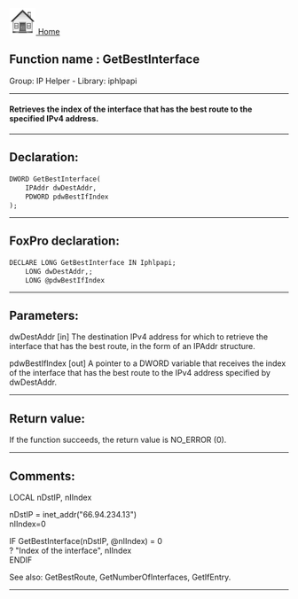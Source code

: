 [<img src="../../images/home.png"> Home ](https://github.com/VFPX/Win32API)  

## Function name : GetBestInterface
Group: IP Helper - Library: iphlpapi    
***  


#### Retrieves the index of the interface that has the best route to the specified IPv4 address.
***  


## Declaration:
```foxpro  
DWORD GetBestInterface(
	IPAddr dwDestAddr,
	PDWORD pdwBestIfIndex
);  
```  
***  


## FoxPro declaration:
```foxpro  
DECLARE LONG GetBestInterface IN Iphlpapi;
	LONG dwDestAddr,;
	LONG @pdwBestIfIndex  
```  
***  


## Parameters:
dwDestAddr 
[in] The destination IPv4 address for which to retrieve the interface that has the best route, in the form of an IPAddr structure. 

pdwBestIfIndex 
[out] A pointer to a DWORD variable that receives the index of the interface that has the best route to the IPv4 address specified by dwDestAddr.   
***  


## Return value:
If the function succeeds, the return value is NO_ERROR (0).  
***  


## Comments:
<div class="precode">LOCAL nDstIP, nIIndex  
  
nDstIP = inet_addr("66.94.234.13")  
nIIndex=0  
  
IF GetBestInterface(nDstIP, @nIIndex) = 0  
	? "Index of the interface", nIIndex  
ENDIF  
</div>  
See also: GetBestRoute, GetNumberOfInterfaces, GetIfEntry.  
  
***  

